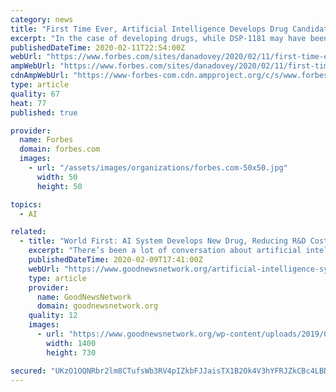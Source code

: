 ```yaml
---
category: news
title: "First Time Ever, Artificial Intelligence Develops Drug Candidate"
excerpt: "In the case of developing drugs, while DSP-1181 may have been the first, scientists are convinced it is far from the last."
publishedDateTime: 2020-02-11T22:54:00Z
webUrl: "https://www.forbes.com/sites/danadovey/2020/02/11/first-time-ever-artificial-intelligence-develops-drug-candidate/"
ampWebUrl: "https://www.forbes.com/sites/danadovey/2020/02/11/first-time-ever-artificial-intelligence-develops-drug-candidate/amp/"
cdnAmpWebUrl: "https://www-forbes-com.cdn.ampproject.org/c/s/www.forbes.com/sites/danadovey/2020/02/11/first-time-ever-artificial-intelligence-develops-drug-candidate/amp/"
type: article
quality: 67
heat: 77
published: true

provider:
  name: Forbes
  domain: forbes.com
  images:
    - url: "/assets/images/organizations/forbes.com-50x50.jpg"
      width: 50
      height: 50

topics:
  - AI

related:
  - title: "World First: AI System Develops New Drug, Reducing R&D Costs By 80% and Moving it to Trials For OCD Patients in 1/5 the Time"
    excerpt: "There’s been a lot of conversation about artificial intelligence over the last decade ... CHECK OUT: Accidental Discovery of New T-Cell Hailed as Major Breakthrough for ‘Universal’ Cancer Therapy If the attempts to bring an experimental drug to market fail after phase I, II, or phase III clinical trials, the development cost is even ..."
    publishedDateTime: 2020-02-09T17:41:00Z
    webUrl: "https://www.goodnewsnetwork.org/artificial-intelligence-system-identified-new-drug-for-clinical-trials/"
    type: article
    provider:
      name: GoodNewsNetwork
      domain: goodnewsnetwork.org
    quality: 12
    images:
      - url: "https://www.goodnewsnetwork.org/wp-content/uploads/2019/07/pointing-AI-science-communication-technology-network-digital-Fotolia_purchased.jpg"
        width: 1400
        height: 730

secured: "UKzO1OQNRbr2lm8CTufsWb3RV4pIZkbFJJaisTX1B2Ok4V3hYFRJZkCBc4LBDDR9sLwMbabEBrQdGSecJWSiViCwTT4g0LHcoaEo+klIb58KK7crvhdxSupoV3ULSTkh9bl/R4agNAONSC81ZseLKHKQv4xbAUKHIm8KMZCPehf14opfD8n9wZSAvebS/8jQnqhA1JRK8Oz8bt2m5haAIM5TxAFq65Tnx5caaQkN1FPGtCiZ+btRoW4r2U+zeUWm/etR1fxSl0Ra4OSzPIPbL+Kw8S4VPd/p5L4IK5WcY58cHWlfbLYVzIUkzHT7P8AspqDqUC0FcWIEK5yzekkONoY7kMhBeMD2DusH7rPfOna/+kCUPNO+z2TVI60rkAcKW+0fQ6e/ICzclNbbDgjq8yQt9edM2UwwIKSLdwOcmHq2Wog40n0L+H5kNJDm2Wihyg1X+MtzWK6Lsm2YFH4g4YYkvvxKIJNXZOto/IOgn5A=;VBtpxgVNIerCHta2invZPA=="
---
```


